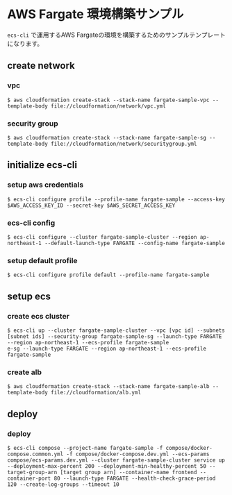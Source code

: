 # AWS Fargate 環境構築サンプル

`ecs-cli` で運用するAWS Fargateの環境を構築するためのサンプルテンプレートになります。

## create network
### vpc
```
$ aws cloudformation create-stack --stack-name fargate-sample-vpc --template-body file://cloudformation/network/vpc.yml
```
### security group
```
$ aws cloudformation create-stack --stack-name fargate-sample-sg --template-body file://cloudformation/network/securitygroup.yml
```

## initialize ecs-cli
### setup aws credentials
```
$ ecs-cli configure profile --profile-name fargate-sample --access-key $AWS_ACCESS_KEY_ID --secret-key $AWS_SECRET_ACCESS_KEY
```
### ecs-cli config
```
$ ecs-cli configure --cluster fargate-sample-cluster --region ap-northeast-1 --default-launch-type FARGATE --config-name fargate-sample
```
### setup default profile
```
$ ecs-cli configure profile default --profile-name fargate-sample
```

## setup ecs
### create ecs cluster
```
$ ecs-cli up --cluster fargate-sample-cluster --vpc [vpc id] --subnets [subnet ids] --security-group fargate-sample-sg --launch-type FARGATE --region ap-northeast-1 --ecs-profile fargate-sample
e-sg --launch-type FARGATE --region ap-northeast-1 --ecs-profile fargate-sample
```

### create alb
```
$ aws cloudformation create-stack --stack-name fargate-sample-alb --template-body file://cloudformation/alb.yml
```

## deploy
### deploy
```
$ ecs-cli compose --project-name fargate-sample -f compose/docker-compose.common.yml -f compose/docker-compose.dev.yml --ecs-params compose/ecs-params.dev.yml --cluster fargate-sample-cluster service up --deployment-max-percent 200 --deployment-min-healthy-percent 50 --target-group-arn [target group arn] --container-name frontend --container-port 80 --launch-type FARGATE --health-check-grace-period 120 --create-log-groups --timeout 10
```